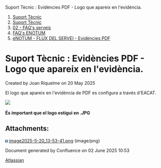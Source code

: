 Suport Tècnic : Evidències PDF - Logo que apareix en l'evidència.  

1.  [Suport Tècnic](index.html)
2.  [Suport Tècnic](13893782.html)
3.  [02 - FAQ's serveis](26313393.html)
4.  [FAQ's ENOTUM](28705561.html)
5.  [eNOTUM - FLUX DEL SERVEI - Evidències PDF](26313186.html)

Suport Tècnic : Evidències PDF - Logo que apareix en l'evidència.
=================================================================

Created by Joan Riquelme on 20 May 2025

El logo que apareix en l'evidència de PDF es configura a través d'EACAT.

![](attachments/128647711/128647712.png)

  

**És important que el logo estigui en .JPG**

  

Attachments:
------------

![](images/icons/bullet_blue.gif) [image2025-5-20\_13-53-41.png](attachments/128647711/128647712.png) (image/png)  

Document generated by Confluence on 02 June 2025 10:53

[Atlassian](http://www.atlassian.com/)